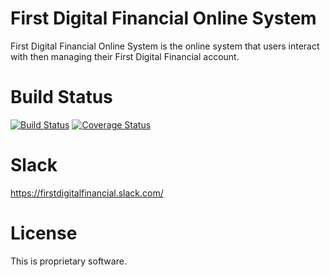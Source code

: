 # First Digital Financial Online System
First Digital Financial Online System is the online system that users interact with then managing their First Digital Financial account.

# Build Status
[![Build Status](https://jenkins.firstdigital.financial/buildStatus/icon?job=FirstDigitalFinancial/online.firstdigital.financial/master)](https://jenkins.firstdigital.financial/job/FirstDigitalFinancial/online.firstdigital.financial/master)
[![Coverage Status](https://coveralls.io/repos/github/FirstDigitalFinancial/online.firstdigital.financial/badge.svg?branch=master&t=h2pwal)](https://coveralls.io/github/FirstDigitalFinancial/online.firstdigital.financial?branch=master)

# Slack

https://firstdigitalfinancial.slack.com/

# License

This is proprietary software.

